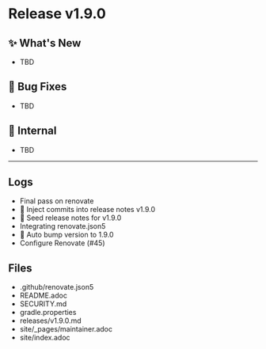 # Release v1.9.0

## ✨ What's New
- TBD

## 🐛 Bug Fixes
- TBD

## 🔬 Internal
- TBD

---
## Logs

- Final pass on renovate
- 📝 Inject commits into release notes v1.9.0
- 📝 Seed release notes for v1.9.0
- Integrating renovate.json5
- 🔼 Auto bump version to 1.9.0
- Configure Renovate (#45)

## Files

- .github/renovate.json5
- README.adoc
- SECURITY.md
- gradle.properties
- releases/v1.9.0.md
- site/_pages/maintainer.adoc
- site/index.adoc
